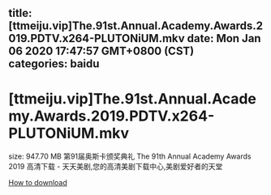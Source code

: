 
title: [ttmeiju.vip]The.91st.Annual.Academy.Awards.2019.PDTV.x264-PLUTONiUM.mkv
date: Mon Jan 06 2020 17:47:57 GMT+0800 (CST)    
categories: baidu
---

# [ttmeiju.vip]The.91st.Annual.Academy.Awards.2019.PDTV.x264-PLUTONiUM.mkv
size: 947.70 MB
 第91届奥斯卡颁奖典礼 The 91th Annual Academy Awards 2019 高清下载 - 天天美剧,您的高清美剧下载中心,美剧爱好者的天堂
 

[How to download](https://bpcam.bemobtrk.com/go/2ceec3aa-1ca2-46d6-b9ff-aaa5c184517c?jno=5080)